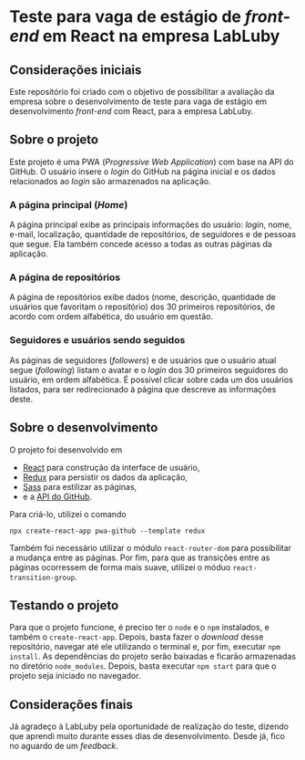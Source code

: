 # Teste para vaga de estágio de *front-end* em React na empresa LabLuby

## Considerações iniciais

Este repositório foi criado com o objetivo de possibilitar a avaliação da empresa sobre o desenvolvimento de teste para vaga de estágio em desenvolvimento *front-end* com React, para a empresa LabLuby.

## Sobre o projeto

Este projeto é uma PWA (*Progressive Web Application*) com base na API do GitHub. O usuário insere o *login* do GitHub na página inicial e os dados relacionados ao *login* são armazenados na aplicação.

### A página principal (*Home*)

A página principal exibe as principais informações do usuário: *login*, nome, e-mail, localização, quantidade de repositórios, de seguidores e de pessoas que segue. Ela também concede acesso a todas as outras páginas da aplicação.

### A página de repositórios

A página de repositórios exibe dados (nome, descrição, quantidade de usuários que favoritam o repositório) dos 30 primeiros repositórios, de acordo com ordem alfabética, do usuário em questão. 

### Seguidores e usuários sendo seguidos

As páginas de seguidores (*followers*) e de usuários que o usuário atual segue (*following*) listam o avatar e o *login* dos 30 primeiros seguidores do usuário, em ordem alfabética. É possível clicar sobre cada um dos usuários listados, para ser redirecionado à página que descreve as informações deste.

## Sobre o desenvolvimento

O projeto foi desenvolvido em 

- [React](https://pt-br.reactjs.org/) para construção da interface de usuário, 
- [Redux](https://redux.js.org/) para persistir os dados da aplicação,
- [Sass](https://sass-lang.com/) para estilizar as páginas,
- e a [API do GitHub](https://docs.github.com/pt/rest). 

Para criá-lo, utilizei o comando 

```
npx create-react-app pwa-github --template redux
```

Também foi necessário utilizar o módulo `react-router-dom` para possibilitar a mudança entre as páginas. Por fim, para que as transições entre as páginas ocorressem de forma mais suave, utilizei o móduo `react-transition-group`.

## Testando o projeto

Para que o projeto funcione, é preciso ter o `node` e o `npm` instalados, e também o `create-react-app`. Depois, basta fazer o *download* desse repositório, navegar até ele utilizando o terminal e, por fim, executar `npm install`. As dependências do projeto serão baixadas e ficarão armazenadas no diretório `node_modules`. Depois, basta executar `npm start` para que o projeto seja iniciado no navegador.

## Considerações finais

Já agradeço à LabLuby pela oportunidade de realização do teste, dizendo que aprendi muito durante esses dias de desenvolvimento. Desde já, fico no aguardo de um *feedback*. 
